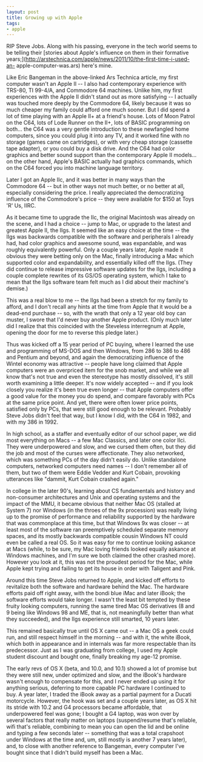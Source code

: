 ```yaml
---
layout: post
title: Growing up with Apple
tags:
- apple
---
```

RIP Steve Jobs. Along with his passing, everyone in the tech world seems to be
telling their [stories about Apple's influence on them in their formative
years;](http://arstechnica.com/apple/news/2011/10/the-first-time-i-used-an-
apple-computer-was.ars) here's mine.

Like Eric Bangeman in the above-linked Ars Technica article, my first computer
wasn't an Apple II -- I also had contemporary experience with TRS-80, TI
99-4/A, and Commodore 64 machines. Unlike him, my first experiences with the
Apple II didn't stand out as more satisfying -- I actually was touched more
deeply by the Commodore 64, likely because it was so much cheaper my family
could afford one much sooner. But I did spend a lot of time playing with an
Apple II+ at a friend's house. Lots of Moon Patrol on the C64, lots of Lode
Runner on the II+, lots of BASIC programming on both… the C64 was a very
gentle introduction to these newfangled home computers, since you could plug
it into any TV, and it worked fine with no storage (games came on cartridges),
or with very cheap storage (cassette tape adapter), or you could buy a disk
drive. And the C64 had color graphics and better sound support than the
contemporary Apple II models… on the other hand, Apple's BASIC actually had
graphics commands, which on the C64 forced you into machine language
territory.

Later I got an Apple IIc, and it was better in many ways than the Commodore 64
-- but in other ways not much better, or no better at all, especially
considering the price. I really appreciated the democratizing influence of the
Commodore's price -- they were available for $150 at Toys 'R' Us, IIRC.

As it became time to upgrade the IIc, the original Macintosh was already on
the scene, and I had a choice -- jump to Mac, or upgrade to the latest and
greatest Apple II, the IIgs. It seemed like an easy choice at the time -- the
IIgs was backwards compatible with the software and peripherals I already had,
had color graphics and awesome sound, was expandable, and was roughly
equivalently powerful. Only a couple years later, Apple made it obvious they
were betting only on the Mac, finally introducing a Mac which supported color
and expandability, and essentially killed off the IIgs. (They did continue to
release impressive software updates for the IIgs, including a couple complete
rewrites of its GS/OS operating system, which I take to mean that the IIgs
software team felt much as I did about their machine's demise.)

This was a real blow to me -- the IIgs had been a stretch for my family to
afford, and I don't recall any hints at the time from Apple that it would be a
dead-end purchase -- so, with the wrath that only a 12 year old boy can
muster, I swore that I'd never buy another Apple product. (Only much later did
I realize that this coincided with the Steveless interregnum at Apple, opening
the door for me to reverse this pledge later.)

Thus was kicked off a 15 year period of PC buying, where I learned the use and
programming of MS-DOS and then Windows, from 286 to 386 to 486 and Pentium and
beyond, and again the democratizing influence of the Wintel economy was
attractive -- people have long claimed that Apple computers were an overpriced
item for the snob market, and while we all know that's not true and even the
stereotype has mostly dissolved, it's still worth examining a little deeper.
It's now widely accepted -- and if you look closely you realize it's been true
even longer -- that Apple computers offer a good value for the money you do
spend, and compare favorably with PCs at the same price point. And yet, there
were often lower price points, satisfied only by PCs, that were still good
enough to be relevant. Probably Steve Jobs didn't feel that way, but I know I
did, with the C64 in 1982, and with my 386 in 1992.

In high school, as a staffer and eventually editor of our school paper, we did
most everything on Macs -- a few Mac Classics, and later one color IIci. They
were underpowered and slow, and we cursed them often, but they did the job and
most of the curses were affectionate. They also networked, which was something
PCs of the day didn't easily do. Unlike standalone computers, networked
computers need names -- I don't remember all of them, but two of them were
Eddie Vedder and Kurt Cobain, provoking utterances like "dammit, Kurt Cobain
crashed again."

In college in the later 90's, learning about CS fundamentals and history and
non-consumer architectures and Unix and operating systems and the impact of
the MMU, it became obvious that neither Mac OS (stalled at System 7) nor
Windows (in the throes of the 9x procession) was really living up to the
promise of performance and reliability supported by the hardware that was
commonplace at this time, but that Windows 9x was closer -- at least most of
the software ran preemptively scheduled separate memory spaces, and its mostly
backwards compatible cousin Windows NT could even be called a real OS. So it
was easy for me to continue looking askance at Macs (while, to be sure, my Mac
loving friends looked equally askance at Windows machines, and I'm sure we
both claimed the other crashed more). However you look at it, this was not the
proudest period for the Mac, while Apple kept trying and failing to get its
house in order with Taligent and Pink.

Around this time Steve Jobs returned to Apple, and kicked off efforts to
revitalize both the software and hardware behind the Mac. The hardware efforts
paid off right away, with the bondi blue iMac and later iBook; the software
efforts would take longer. I wasn't the least bit tempted by these fruity
looking computers, running the same tired Mac OS derivatives (8 and 9 being
like Windows 98 and ME, that is, not meaningfully better than what they
succeeded), and the IIgs experience still smarted, 10 years later.

This remained basically true until OS X came out -- a Mac OS a geek could run,
and still respect himself in the morning -- and with it, the white iBook,
which both in appearance and in internals was far more respectable than its
predecessor. Just as I was graduating from college, I used my Apple student
discount and bought one, finally breaking my age-12 promise.

The early revs of OS X (beta, and 10.0, and 10.1) showed a lot of promise but
they were still new, under optimized and slow, and the iBook's hardware wasn't
enough to compensate for this, and I never ended up using it for anything
serious, deferring to more capable PC hardware I continued to buy. A year
later, I traded the iBook away as a partial payment for a Ducati motorcycle.
However, the hook was set and a couple years later, as OS X hit its stride
with 10.2 and G4 processors became affordable, that underpowered feel was
gone; I bought a G4 laptop, was won over by several factors that really matter
on laptops (suspend/resume that's reliable, wifi that's reliable, combining to
mean you can open the lid and be online and typing a few seconds later --
something that was a total crapshoot under Windows at the time and, um, still
mostly is another 7 years later), and, to close with another reference to
Bangeman, every computer I've bought since that I didn't build myself has been
a Mac.


